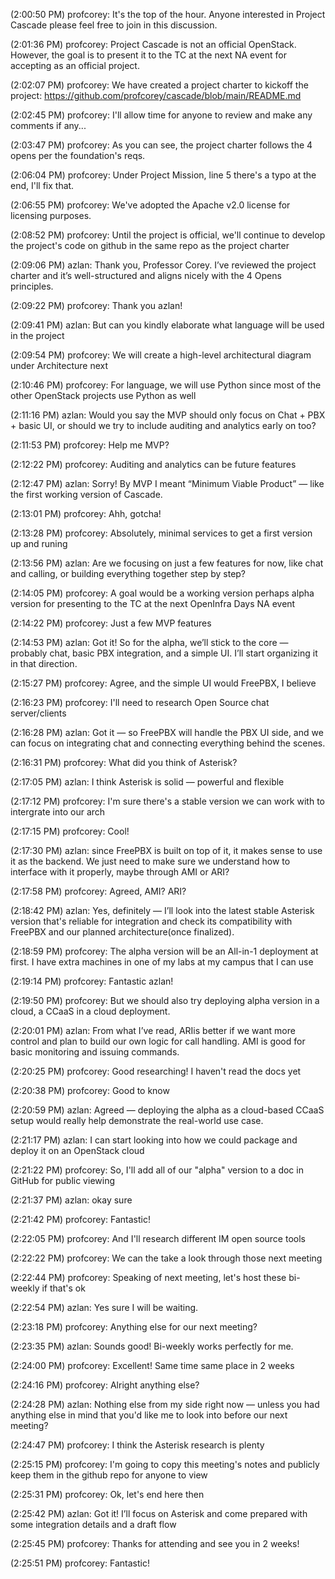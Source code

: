 (2:00:50 PM) profcorey: It's the top of the hour. Anyone interested in Project Cascade please feel free to join in this discussion.

(2:01:36 PM) profcorey: Project Cascade is not an official OpenStack. However, the goal is to present it to the TC at the next NA event for accepting as an official project.

(2:02:07 PM) profcorey: We have created a project charter to kickoff the project: https://github.com/profcorey/cascade/blob/main/README.md

(2:02:45 PM) profcorey: I'll allow time for anyone to review and make any comments if any...

(2:03:47 PM) profcorey: As you can see, the project charter follows the 4 opens per the foundation's reqs.

(2:06:04 PM) profcorey: Under Project Mission, line 5 there's a typo at the end, I'll fix that.

(2:06:55 PM) profcorey: We've adopted the Apache v2.0 license for licensing purposes.

(2:08:52 PM) profcorey: Until the project is official, we'll continue to develop the project's code on github in the same repo as the project charter

(2:09:06 PM) azlan: Thank you, Professor Corey. I’ve reviewed the project charter and it’s well-structured and aligns nicely with the 4 Opens principles. 

(2:09:22 PM) profcorey: Thank you azlan!

(2:09:41 PM) azlan: But can you kindly elaborate what language will be used in the project

(2:09:54 PM) profcorey: We will create a high-level architectural diagram under Architecture next

(2:10:46 PM) profcorey: For language, we will use Python since most of the other OpenStack projects use Python as well

(2:11:16 PM) azlan: Would you say the MVP should only focus on Chat + PBX + basic UI, or should we try to include auditing and analytics early on too?

(2:11:53 PM) profcorey: Help me MVP?

(2:12:22 PM) profcorey: Auditing and analytics can be future features

(2:12:47 PM) azlan: Sorry! By MVP I meant “Minimum Viable Product” — like the first working version of Cascade.

(2:13:01 PM) profcorey: Ahh, gotcha!

(2:13:28 PM) profcorey: Absolutely, minimal services to get a first version up and runing

(2:13:56 PM) azlan: Are we focusing on just a few features for now, like chat and calling, or building everything together step by step?

(2:14:05 PM) profcorey: A goal would be a working version perhaps alpha version for presenting to the TC at the next OpenInfra Days NA event

(2:14:22 PM) profcorey: Just a few MVP features

(2:14:53 PM) azlan:  Got it! So for the alpha, we’ll stick to the core — probably chat, basic PBX integration, and a simple UI. I’ll start organizing it in that direction.

(2:15:27 PM) profcorey: Agree, and the simple UI would FreePBX, I believe

(2:16:23 PM) profcorey: I'll need to research Open Source chat server/clients

(2:16:28 PM) azlan: Got it — so FreePBX will handle the PBX UI side, and we can focus on integrating chat and connecting everything behind the scenes.

(2:16:31 PM) profcorey: What did you think of Asterisk?

(2:17:05 PM) azlan:  I think Asterisk is solid — powerful and flexible

(2:17:12 PM) profcorey: I'm sure there's a stable version we can work with to intergrate into our arch

(2:17:15 PM) profcorey: Cool!

(2:17:30 PM) azlan: since FreePBX is built on top of it, it makes sense to use it as the backend. We just need to make sure we understand how to interface with it properly, maybe through AMI or ARI?

(2:17:58 PM) profcorey: Agreed, AMI? ARI?

(2:18:42 PM) azlan: Yes, definitely — I’ll look into the latest stable Asterisk version that's reliable for integration and check its compatibility with FreePBX and our planned architecture(once finalized).

(2:18:59 PM) profcorey: The alpha version will be an All-in-1 deployment at first. I have extra machines in one of my labs at my campus that I can use

(2:19:14 PM) profcorey: Fantastic azlan!

(2:19:50 PM) profcorey: But we should also try deploying alpha version in a cloud, a CCaaS in a cloud deployment.

(2:20:01 PM) azlan:  From what I’ve read, ARIis better if we want more control and plan to build our own logic for call handling. AMI is good for basic monitoring and issuing commands.

(2:20:25 PM) profcorey: Good researching! I haven't read the docs yet

(2:20:38 PM) profcorey: Good to know

(2:20:59 PM) azlan: Agreed — deploying the alpha as a cloud-based CCaaS setup would really help demonstrate the real-world use case.

(2:21:17 PM) azlan:  I can start looking into how we could package and deploy it on an OpenStack cloud

(2:21:22 PM) profcorey: So, I'll add all of our "alpha" version to a doc in GitHub for public viewing

(2:21:37 PM) azlan: okay sure

(2:21:42 PM) profcorey: Fantastic!

(2:22:05 PM) profcorey: And I'll research different IM open source tools

(2:22:22 PM) profcorey: We can the take a look through those next meeting

(2:22:44 PM) profcorey: Speaking of next meeting, let's host these bi-weekly if that's ok

(2:22:54 PM) azlan: Yes sure I will be waiting.

(2:23:18 PM) profcorey: Anything else for our next meeting?

(2:23:35 PM) azlan: Sounds good! Bi-weekly works perfectly for me.

(2:24:00 PM) profcorey: Excellent! Same time same place in 2 weeks 

(2:24:16 PM) profcorey: Alright anything else?

(2:24:28 PM) azlan: Nothing else from my side right now — unless you had anything else in mind that you'd like me to look into before our next meeting?

(2:24:47 PM) profcorey: I think the Asterisk research is plenty

(2:25:15 PM) profcorey: I'm going to copy this meeting's notes and publicly keep them in the github repo for anyone to view

(2:25:31 PM) profcorey: Ok, let's end here then

(2:25:42 PM) azlan: Got it! I’ll focus on Asterisk and come prepared with some integration details and a draft flow

(2:25:45 PM) profcorey: Thanks for attending and see you in 2 weeks!

(2:25:51 PM) profcorey: Fantastic!
